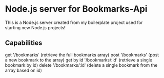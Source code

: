 # Node.js server for Bookmarks-Api

This is a Node.js server created from my boilerplate project used for starting new Node.js projects!

## Capabilities
get '/bookmarks' (retrieve the full bookmarks array)
post '/bookmarks' (post a new bookmark to the array)
get by id '/bookmarks/:id' (retrieve a single bookmark by id)
delete '/bookmarks/:id' (delete a single bookmark from the array based on id)
